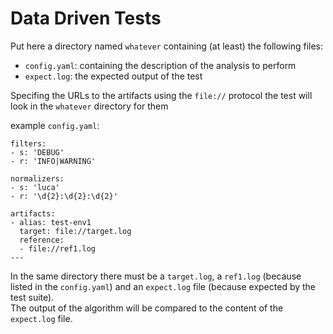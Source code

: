 # Data Driven Tests

Put here a directory named `whatever` containing (at least) the following files:
 - `config.yaml`: containing the description of the analysis to perform
 - `expect.log`: the expected output of the test

Specifing the URLs to the artifacts using the `file://` protocol the test will look in the `whatever` directory for them

example `config.yaml`:
```---
filters: 
- s: 'DEBUG'
- r: 'INFO|WARNING'

normalizers: 
- s: 'luca'
- r: '\d{2}:\d{2}:\d{2}'

artifacts:
- alias: test-env1
  target: file://target.log
  reference:
  - file://ref1.log
---
```
In the same directory there must be a `target.log`, a `ref1.log` (because listed in the `config.yaml`) and an `expect.log` file (because expected by the test suite).  
The output of the algorithm will be compared to the content of the `expect.log` file.
